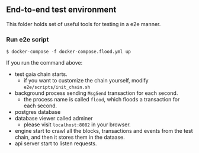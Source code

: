 ## End-to-end test environment
This folder holds set of useful tools for testing in a e2e manner. 

### Run e2e script

```shell
$ docker-compose -f docker-compose.flood.yml up
```

If you run the command above:

* test gaia chain starts.
  * if you want to customize the chain yourself, modify `e2e/scripts/init_chain.sh`
* background process sending `MsgSend` transaction for each second.
  * the process name is called `flood`, which floods a transaction for each second.
* postgres database
* database viewer called adminer
  * please visit `localhost:8082` in your browser.
* engine start to crawl all the blocks, transactions and events from the test chain, and then it stores them in the dataase.
* api server start to listen requests.
